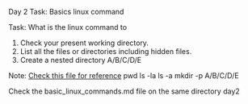 Day 2 Task: Basics linux command

Task: What is the linux command to 
1. Check your present working directory.
2. List all the files or directories including hidden files.
3. Create a nested directory A/B/C/D/E

Note: [Check this file for reference](basic_linux_commands.md)
pwd
ls -la
ls -a
mkdir -p A/B/C/D/E


Check the basic_linux_commands.md file on the same directory day2

